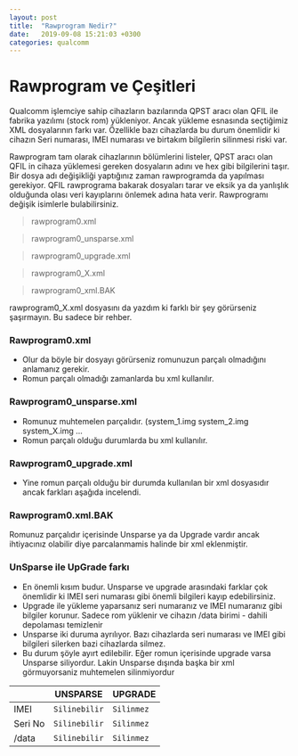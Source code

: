 ```yaml
---
layout: post
title:  "Rawprogram Nedir?"
date:   2019-09-08 15:21:03 +0300
categories: qualcomm
---
```

# Rawprogram ve Çeşitleri

Qualcomm işlemciye sahip cihazların bazılarında QPST aracı olan QFIL ile fabrika yazılımı (stock rom) yükleniyor. Ancak yükleme esnasında seçtiğimiz XML dosyalarının farkı var. Özellikle bazı cihazlarda bu durum önemlidir ki cihazın Seri numarası, IMEI numarası ve birtakım bilgilerin silinmesi riski var.

Rawprogram tam olarak cihazlarının bölümlerini listeler, QPST aracı olan QFIL in cihaza yüklemesi gereken dosyaların adını ve hex gibi bilgilerini taşır. Bir dosya adı değişikliği yaptığınız zaman rawprogramda da yapılması gerekiyor. QFIL rawprograma bakarak dosyaları tarar ve eksik ya da yanlışlık olduğunda olası veri kayıplarını önlemek adına hata verir.
Rawprogramı değişik isimlerle bulabilirsiniz.

> rawprogram0.xml

> rawprogram0_unsparse.xml

> rawprogram0_upgrade.xml

> rawprogram0_X.xml

> rawprogram0_xml.BAK

rawprogram0_X.xml dosyasını da yazdım ki farklı bir şey görürseniz şaşırmayın. Bu sadece bir rehber.
### Rawprogram0.xml
-   Olur da böyle bir dosyayı görürseniz romunuzun parçalı olmadığını anlamanız gerekir.
-   Romun parçalı olmadığı zamanlarda bu xml kullanılır.

### Rawprogram0_unsparse.xml
-   Romunuz muhtemelen parçalıdır. (system_1.img system_2.img system_X.img ...
-   Romun parçalı olduğu durumlarda bu xml kullanılır.

### Rawprogram0_upgrade.xml

-   Yine romun parçalı olduğu bir durumda kullanılan bir xml dosyasıdır ancak farkları aşağıda incelendi.

### Rawprogram0.xml.BAK

Romunuz parçalıdır içerisinde Unsparse ya da Upgrade vardır ancak ihtiyacınız olabilir diye parcalanmamis halinde bir xml eklenmiştir.

###  UnSparse ile UpGrade farkı 

-   En önemli kısım budur. Unsparse ve upgrade arasındaki farklar çok önemlidir ki IMEI seri numarası gibi önemli bilgileri kayıp edebilirsiniz.
-   Upgrade ile yükleme yaparsanız seri numaranız ve IMEI numaranız gibi bilgiler korunur. Sadece rom yüklenir ve cihazın /data birimi - dahili depolaması temizlenir
-   Unsparse iki duruma ayrılıyor. Bazı cihazlarda seri numarası ve IMEI gibi bilgileri silerken bazi cihazlarda silmez.
-   Bu durum şöyle ayırt edilebilir. Eğer romun içerisinde upgrade varsa Unsparse siliyordur. Lakin Unsparse dışında başka bir xml görmuyorsaniz muhtemelen silinmiyordur

|                |UNSPARSE                           |UPGRADE                         |
|------------------|------------------------------- |---------------------------------|
|IMEI            |`Silinebilir`					  | `Silinmez`
|Seri No           |`Silinebilir`            | `Silinmez`           |
|/data          |`Silinebilir`| `Silinmez`


